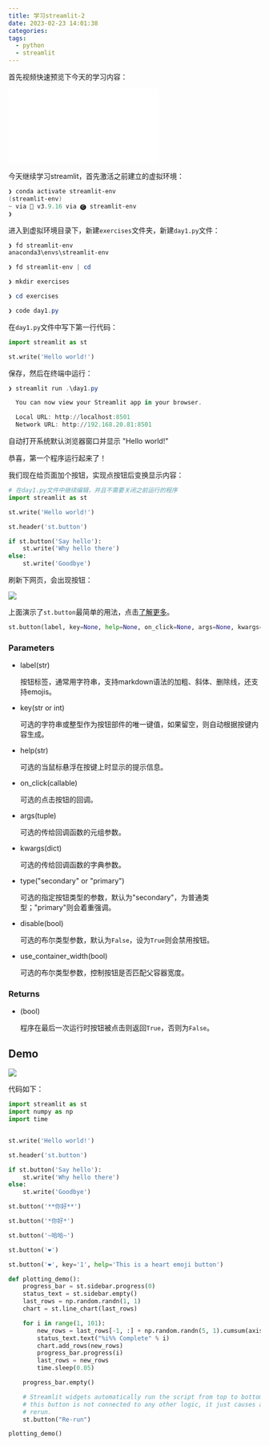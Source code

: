 ```yaml
---
title: 学习streamlit-2
date: 2023-02-23 14:01:38
categories:
tags:
  - python
  - streamlit
---
```


首先视频快速预览下今天的学习内容：

<iframe src="//player.bilibili.com/player.html?bvid=BV1W24y1n7xC&page=1" scrolling="no" border="0" frameborder="no" framespacing="0" allowfullscreen="true"> </iframe>

<!-- more -->

今天继续学习streamlit，首先激活之前建立的虚拟环境：

``` powershell
❯ conda activate streamlit-env
(streamlit-env)
~ via 🐍 v3.9.16 via 🅒 streamlit-env
❯ 
```

进入到虚拟环境目录下，新建`exercises`文件夹，新建`day1.py`文件：

``` powershell
❯ fd streamlit-env
anaconda3\envs\streamlit-env

❯ fd streamlit-env | cd

❯ mkdir exercises

❯ cd exercises

❯ code day1.py
```

在`day1.py`文件中写下第一行代码：

``` python
import streamlit as st

st.write('Hello world!')
```

保存，然后在终端中运行：

``` powershell
❯ streamlit run .\day1.py

  You can now view your Streamlit app in your browser.

  Local URL: http://localhost:8501
  Network URL: http://192.168.20.81:8501
```

自动打开系统默认浏览器窗口并显示 "Hello world!"

恭喜，第一个程序运行起来了！

我们现在给页面加个按钮，实现点按钮后变换显示内容：

``` python
# 在day1.py文件中继续编辑，并且不需要关闭之前运行的程序
import streamlit as st

st.write('Hello world!')

st.header('st.button')

if st.button('Say hello'):
    st.write('Why hello there')
else:
    st.write('Goodbye')
```

刷新下网页，会出现按钮：

![](https://imgs.boringhex.top/blog/msedge_S8a0SBdqqx.gif)

上面演示了`st.button`最简单的用法，点击[了解更多](https://docs.streamlit.io/library/api-reference/widgets/st.button)。

``` python
st.button(label, key=None, help=None, on_click=None, args=None, kwargs=None, *, type="secondary", disabled=False, use_container_width=False)
```

### Parameters

- label(str)

  按钮标签，通常用字符串，支持markdown语法的加粗、斜体、删除线，还支持emojis。

- key(str or int)

  可选的字符串或整型作为按钮部件的唯一键值，如果留空，则自动根据按键内容生成。

- help(str)

  可选的当鼠标悬浮在按键上时显示的提示信息。

- on_click(callable)

  可选的点击按钮的回调。

- args(tuple)

  可选的传给回调函数的元组参数。

- kwargs(dict)

  可选的传给回调函数的字典参数。

- type("secondary" or "primary")

  可选的指定按钮类型的参数，默认为"secondary"，为普通类型；"primary"则会着重强调。

- disable(bool)

  可选的布尔类型参数，默认为`False`，设为`True`则会禁用按钮。

- use_container_width(bool)

  可选的布尔类型参数，控制按钮是否匹配父容器宽度。

### Returns

- (bool)

  程序在最后一次运行时按钮被点击则返回`True`，否则为`False`。

## Demo

![](https://imgs.boringhex.top/blog/msedge_5nAHlgQspC.gif)

代码如下：

``` python
import streamlit as st
import numpy as np
import time


st.write('Hello world!')

st.header('st.button')

if st.button('Say hello'):
    st.write('Why hello there')
else:
    st.write('Goodbye')

st.button('**你好**')

st.button('*你好*')

st.button('~哈哈~')

st.button('❤')

st.button('❤', key='1', help='This is a heart emoji button')

def plotting_demo():
    progress_bar = st.sidebar.progress(0)
    status_text = st.sidebar.empty()
    last_rows = np.random.randn(1, 1)
    chart = st.line_chart(last_rows)

    for i in range(1, 101):
        new_rows = last_rows[-1, :] + np.random.randn(5, 1).cumsum(axis=0)
        status_text.text("%i%% Complete" % i)
        chart.add_rows(new_rows)
        progress_bar.progress(i)
        last_rows = new_rows
        time.sleep(0.05)

    progress_bar.empty()

    # Streamlit widgets automatically run the script from top to bottom. Since
    # this button is not connected to any other logic, it just causes a plain
    # rerun.
    st.button("Re-run")

plotting_demo()
```
